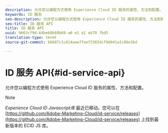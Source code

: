 ```yaml
---
description: 允许您以编程方式使用 Experience Cloud ID 服务的属性、方法和配置。
keywords: ID 服务
seo-description: 允许您以编程方式使用 Experience Cloud ID 服务的属性、方法和配置。
seo-title: ID 服务 API
title: ID 服务 API
uuid: 9663cf9d-64be68b68b68-a0 e1 a1 eb70 fbd5
translation-type: tm+mt
source-git-commit: bb687c1cd14aae7faef2565dcf9d041a1c06e3bd

---
```



# ID 服务 API{#id-service-api}

允许您以编程方式使用 Experience Cloud ID 服务的属性、方法和配置。

>[!NOTE]
>
>*Experience Cloud ID Javascript库* 最近已移动。您可以在 [https://github.com/Adobe-Marketing-Cloud/id-service/releases](https://github.com/Adobe-Marketing-Cloud/id-service/releases) 上找到最新版本的 ECID JS 库。

